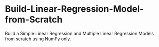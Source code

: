 # Build-Linear-Regression-Model-from-Scratch
Build a Simple Linear Regression and Multiple Linear Regression Models from scratch using NumPy only. 
